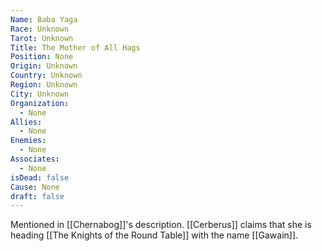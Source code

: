 ```yaml
---
Name: Baba Yaga
Race: Unknown
Tarot: Unknown
Title: The Mother of All Hags
Position: None
Origin: Unknown
Country: Unknown
Region: Unknown
City: Unknown
Organization:
  - None
Allies:
  - None
Enemies:
  - None
Associates:
  - None
isDead: false
Cause: None
draft: false
---
```

Mentioned in [[Chernabog]]'s description. [[Cerberus]] claims that she is heading [[The Knights of the Round Table]] with the name [[Gawain]].